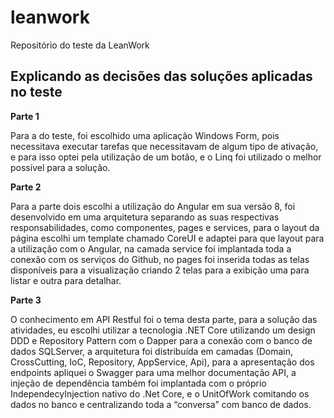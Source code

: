 # leanwork
Repositório do teste da LeanWork

## Explicando as decisões das soluções aplicadas no teste

**Parte 1**

Para a do teste, foi escolhido uma aplicação Windows Form, pois necessitava executar tarefas que necessitavam de algum tipo de ativação, e para isso optei pela utilização de um botão, e o Linq foi utilizado o melhor possível para a solução.

**Parte 2**

Para a parte dois escolhi a utilização do Angular em sua versão 8, foi desenvolvido em uma arquitetura separando as suas respectivas responsabilidades, como componentes, pages e services, para o layout da página escolhi um template chamado CoreUI e adaptei para que layout para a utilização com o Angular, na camada service foi implantada toda a conexão com os serviços do Github, no pages foi inserida todas as telas disponíveis para a visualização criando 2 telas para a exibição uma para listar e outra para detalhar.

**Parte 3**

O conhecimento em API Restful foi o tema desta parte, para a solução das atividades, eu escolhi utilizar a tecnologia .NET Core utilizando um design DDD e Repository Pattern com o Dapper para a conexão com o banco de dados SQLServer, a arquitetura foi distribuída em camadas (Domain, CrossCutting, IoC, Repository, AppService, Api), para a apresentação dos endpoints apliquei o Swagger para uma melhor documentação API, a injeção de dependência também foi implantada com o próprio IndependecyInjection nativo do .Net Core, e o UnitOfWork comitando os dados no banco e centralizando toda a “conversa” com banco de dados.
